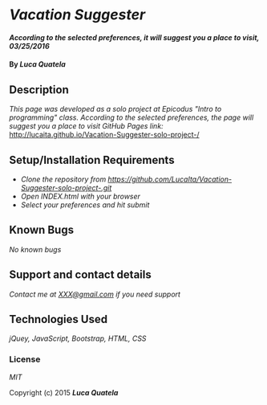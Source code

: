 # _Vacation Suggester_

#### _According to the selected preferences, it will suggest you a place to visit, 03/25/2016_

#### By _**Luca Quatela**_

## Description

_This page was developed as a solo project at Epicodus "Intro to programming" class. According to the selected preferences, the page will suggest you a place to visit_
_GitHub Pages link:_
http://lucaita.github.io/Vacation-Suggester-solo-project-/

## Setup/Installation Requirements

* _Clone the repository from https://github.com/LucaIta/Vacation-Suggester-solo-project-.git_
* _Open INDEX.html with your browser_
* _Select your preferences and hit submit_

## Known Bugs

_No known bugs_

## Support and contact details

_Contact me at XXX@gmail.com if you need support_

## Technologies Used

_jQuey, JavaScript, Bootstrap, HTML, CSS_

### License

*MIT*

Copyright (c) 2015 **_Luca Quatela_**
